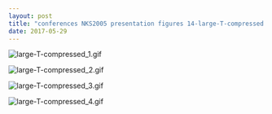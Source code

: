 ```yaml
---
layout: post
title: "conferences NKS2005 presentation figures 14-large-T-compressed large-T-compressed.nb"
date: 2017-05-29
---
```


![large-T-compressed_1.gif](../../../assets/2017/05/29/large-T-compressed-500px/large-T-compressed_1.gif)

![large-T-compressed_2.gif](../../../assets/2017/05/29/large-T-compressed-500px/large-T-compressed_2.gif)

![large-T-compressed_3.gif](../../../assets/2017/05/29/large-T-compressed-500px/large-T-compressed_3.gif)

![large-T-compressed_4.gif](../../../assets/2017/05/29/large-T-compressed-500px/large-T-compressed_4.gif)

